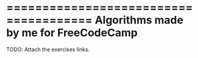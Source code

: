 ======================================
Algorithms made by me for FreeCodeCamp
======================================
TODO: Attach the exercises links. 
